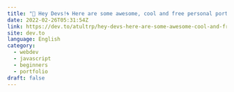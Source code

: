 ```yaml
---
title: "👋 Hey Devs!🌀 Here are some awesome, cool and free personal portfolio templates Thread 🧵👇 (10 Templates 🤓)"
date: 2022-02-26T05:31:54Z
link: https://dev.to/atultrp/hey-devs-here-are-some-awesome-cool-and-free-personal-portfolio-templates-thread-10-templates--56b9?utm_medium=RSS&utm_source=news.12bit.vn
site: dev.to
language: English
category:
  - webdev
  - javascript
  - beginners
  - portfolio
draft: false
---
```

